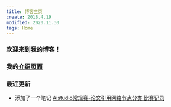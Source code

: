 ```yaml
---
title: 博客主页
create: 2018.4.19
modified: 2020.11.30
tags: Home
---
```


### 欢迎来到我的博客！

### 我的[介绍页面](./bio.html)

### 最近更新
- 添加了一个笔记 [Aistudio常规赛-论文引用网络节点分类 比赛记录](./blog/201130/today.html)